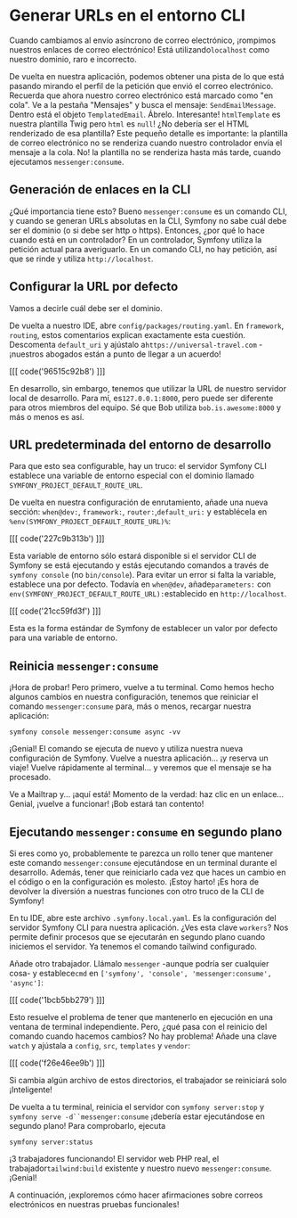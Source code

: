 # Generar URLs en el entorno CLI

Cuando cambiamos al envío asíncrono de correo electrónico, ¡rompimos nuestros enlaces de correo electrónico! Está utilizando`localhost` como nuestro dominio, raro e incorrecto.

De vuelta en nuestra aplicación, podemos obtener una pista de lo que está pasando mirando el perfil de la petición que envió el correo electrónico. Recuerda que ahora nuestro correo electrónico está marcado como "en cola". Ve a la pestaña "Mensajes" y busca el mensaje: `SendEmailMessage`. Dentro está el objeto `TemplatedEmail`. Ábrelo. Interesante! `htmlTemplate` es nuestra plantilla Twig pero `html` es `null`! ¿No debería ser el HTML renderizado de esa plantilla? Este pequeño detalle es importante: la plantilla de correo electrónico no se renderiza cuando nuestro controlador envía el mensaje a la cola. No! la plantilla no se renderiza hasta más tarde, cuando ejecutamos `messenger:consume`.

## Generación de enlaces en la CLI

¿Qué importancia tiene esto? Bueno `messenger:consume` es un comando CLI, y cuando se generan URLs absolutas en la CLI, Symfony no sabe cuál debe ser el dominio (o si debe ser http o https). Entonces, ¿por qué lo hace cuando está en un controlador? En un controlador, Symfony utiliza la petición actual para averiguarlo. En un comando CLI, no hay petición, así que se rinde y utiliza `http://localhost`.

## Configurar la URL por defecto

Vamos a decirle cuál debe ser el dominio.

De vuelta a nuestro IDE, abre `config/packages/routing.yaml`. En `framework`, `routing`, estos comentarios explican exactamente esta cuestión. Descomenta `default_uri` y ajústalo a`https://universal-travel.com` - ¡nuestros abogados están a punto de llegar a un acuerdo!

[[[ code('96515c92b8') ]]]

En desarrollo, sin embargo, tenemos que utilizar la URL de nuestro servidor local de desarrollo. Para mí, es`127.0.0.1:8000`, pero puede ser diferente para otros miembros del equipo. Sé que Bob utiliza `bob.is.awesome:8000` y más o menos es así.

## URL predeterminada del entorno de desarrollo

Para que esto sea configurable, hay un truco: el servidor Symfony CLI establece una variable de entorno especial con el dominio llamado `SYMFONY_PROJECT_DEFAULT_ROUTE_URL`.

De vuelta en nuestra configuración de enrutamiento, añade una nueva sección: `when@dev:`, `framework:`, `router:`,`default_uri:` y establécela en `%env(SYMFONY_PROJECT_DEFAULT_ROUTE_URL)%`:

[[[ code('227c9b313b') ]]]

Esta variable de entorno sólo estará disponible si el servidor CLI de Symfony se está ejecutando y estás ejecutando comandos a través de `symfony console` (no `bin/console`). Para evitar un error si falta la variable, establece una por defecto. Todavía en `when@dev`, añade`parameters:` con `env(SYMFONY_PROJECT_DEFAULT_ROUTE_URL):`establecido en `http://localhost`.

[[[ code('21cc59fd3f') ]]]

Esta es la forma estándar de Symfony de establecer un valor por defecto para una variable de entorno.

## Reinicia `messenger:consume`

¡Hora de probar! Pero primero, vuelve a tu terminal. Como hemos hecho algunos cambios en nuestra configuración, tenemos que reiniciar el comando `messenger:consume` para, más o menos, recargar nuestra aplicación:

```terminal-silent
symfony console messenger:consume async -vv
```

¡Genial! El comando se ejecuta de nuevo y utiliza nuestra nueva configuración de Symfony. Vuelve a nuestra aplicación... ¡y reserva un viaje! Vuelve rápidamente al terminal... y veremos que el mensaje se ha procesado.

Ve a Mailtrap y... ¡aquí está! Momento de la verdad: haz clic en un enlace... Genial, ¡vuelve a funcionar! ¡Bob estará tan contento!

## Ejecutando `messenger:consume` en segundo plano

Si eres como yo, probablemente te parezca un rollo tener que mantener este comando `messenger:consume` ejecutándose en un terminal durante el desarrollo. Además, tener que reiniciarlo cada vez que haces un cambio en el código o en la configuración es molesto. ¡Estoy harto! ¡Es hora de devolver la diversión a nuestras funciones con otro truco de la CLI de Symfony!

En tu IDE, abre este archivo `.symfony.local.yaml`. Es la configuración del servidor Symfony CLI para nuestra aplicación. ¿Ves esta clave `workers`? Nos permite definir procesos que se ejecutarán en segundo plano cuando iniciemos el servidor. Ya tenemos el comando tailwind configurado.

Añade otro trabajador. Llámalo `messenger` -aunque podría ser cualquier cosa- y establece`cmd` en `['symfony', 'console', 'messenger:consume', 'async']`:

[[[ code('1bcb5bb279') ]]]

Esto resuelve el problema de tener que mantenerlo en ejecución en una ventana de terminal independiente. Pero, ¿qué pasa con el reinicio del comando cuando hacemos cambios? No hay problema! Añade una clave `watch` y ajústala a `config`, `src`, `templates` y `vendor`:

[[[ code('f26e46ee9b') ]]]

Si cambia algún archivo de estos directorios, el trabajador se reiniciará solo ¡Inteligente!

De vuelta a tu terminal, reinicia el servidor con `symfony server:stop` y `symfony serve -d``messenger:consume` ¡debería estar ejecutándose en segundo plano! Para comprobarlo, ejecuta

```terminal
symfony server:status
```

¡3 trabajadores funcionando! El servidor web PHP real, el trabajador`tailwind:build` existente y nuestro nuevo `messenger:consume`. ¡Genial!

A continuación, ¡exploremos cómo hacer afirmaciones sobre correos electrónicos en nuestras pruebas funcionales!
